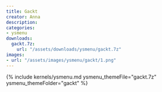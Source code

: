 ```yaml
---
title: Gackt
creator: Anna
description: 
categories:
- ysmenu
downloads:
  gackt.7z:
    url: "/assets/downloads/ysmenu/gackt.7z"
images:
- url: "/assets/images/ysmenu/gackt/1.png"
---
```


{% include kernels/ysmenu.md ysmenu_themeFile="gackt.7z" ysmenu_themeFolder="gackt" %}
